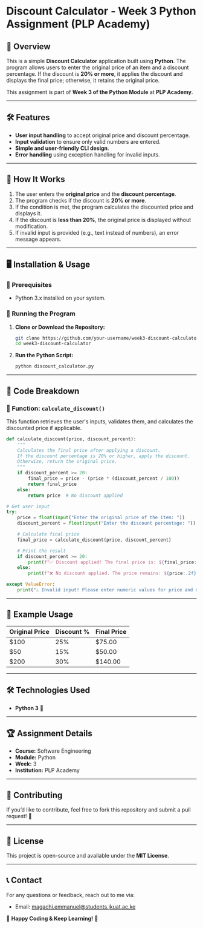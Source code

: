 # Discount Calculator - Week 3 Python Assignment (PLP Academy)

## 📌 Overview
This is a simple **Discount Calculator** application built using **Python**. The program allows users to enter the original price of an item and a discount percentage. If the discount is **20% or more**, it applies the discount and displays the final price; otherwise, it retains the original price.

This assignment is part of **Week 3 of the Python Module** at **PLP Academy**.

---

## 🛠 Features
- **User input handling** to accept original price and discount percentage.
- **Input validation** to ensure only valid numbers are entered.
- **Simple and user-friendly CLI design**.
- **Error handling** using exception handling for invalid inputs.

---

## 📜 How It Works
1. The user enters the **original price** and the **discount percentage**.
2. The program checks if the discount is **20% or more**.
3. If the condition is met, the program calculates the discounted price and displays it.
4. If the discount is **less than 20%**, the original price is displayed without modification.
5. If invalid input is provided (e.g., text instead of numbers), an error message appears.

---

## 🖥️ Installation & Usage
### 🔹 Prerequisites
- Python 3.x installed on your system.

### 🔹 Running the Program
1. **Clone or Download the Repository:**
   ```sh
   git clone https://github.com/your-username/week3-discount-calculator.git
   cd week3-discount-calculator
   ```
2. **Run the Python Script:**
   ```sh
   python discount_calculator.py
   ```

---

## 📝 Code Breakdown
### 🔹 Function: `calculate_discount()`
This function retrieves the user's inputs, validates them, and calculates the discounted price if applicable.
```python
def calculate_discount(price, discount_percent):
    """
    Calculates the final price after applying a discount.
    If the discount percentage is 20% or higher, apply the discount.
    Otherwise, return the original price.
    """
    if discount_percent >= 20:
        final_price = price - (price * (discount_percent / 100))
        return final_price
    else:
        return price  # No discount applied

# Get user input
try:
    price = float(input("Enter the original price of the item: "))
    discount_percent = float(input("Enter the discount percentage: "))

    # Calculate final price
    final_price = calculate_discount(price, discount_percent)

    # Print the result
    if discount_percent >= 20:
        print(f"✅ Discount applied! The final price is: ${final_price:.2f}")
    else:
        print(f"❌ No discount applied. The price remains: ${price:.2f}")

except ValueError:
    print("⚠️ Invalid input! Please enter numeric values for price and discount.")
```

---

## 🤖 Example Usage
| Original Price | Discount % | Final Price |
|---------------|------------|------------|
| $100          | 25%        | $75.00      |
| $50           | 15%        | $50.00      |
| $200          | 30%        | $140.00     |

---

## 🛠 Technologies Used
- **Python 3** 🐍

---

## 🏆 Assignment Details
- **Course:** Software Engineering
- **Module:** Python
- **Week:** 3
- **Institution:** PLP Academy

---

## 🔗 Contributing
If you’d like to contribute, feel free to fork this repository and submit a pull request! 🎉

---

## 📜 License
This project is open-source and available under the **MIT License**.

---

## 📞 Contact
For any questions or feedback, reach out to me via:
- Email: magachi.emmanuel@students.jkuat.ac.ke


🚀 **Happy Coding & Keep Learning!** 🎯

